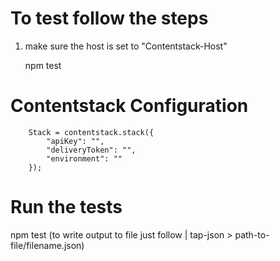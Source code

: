 # To test follow the steps

 1. make sure the host is set to "Contentstack-Host"

    npm test

# Contentstack Configuration

        Stack = contentstack.stack({
            "apiKey": "",
            "deliveryToken": "",
            "environment": ""
        });
    

# Run the tests

npm test (to write output to file just follow | tap-json > path-to-file/filename.json)